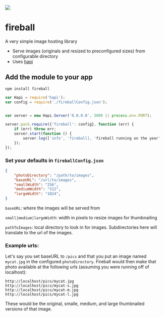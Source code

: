 ![](https://i.cloudup.com/PBrncqI8-Q-1200x1200.jpeg)

fireball
========
A very simple image hosting library

- Serve images (originals and resized to preconfigured sizes) from configurable directory
- Uses [hapi](http://hapijs.org)

## Add the module to your app

```shell
npm install fireball
```

```javascript
var Hapi = require('hapi');
var config = require('./fireballConfig.json');


var server = new Hapi.Server('0.0.0.0', 3000 || process.env.PORT);

server.pack.require({'fireball': config}, function (err) {
    if (err) throw err;
    server.start(function () {
        server.log(['info', 'fireball], 'fireball running on the year' + server.info.port);
    });
});
```

### Set your defaults in ``fireballConfig.json``

```json
{
    "photoDirectory": "/path/to/images",
    "baseURL": "/url/to/images",
    "smallWidth": "256",
    "mediumWidth": "512",
    "largeWidth": "1024",
}
```


``baseURL``: where the images will be served from

``small|medium|largeWidth``: width in pixels to resize images for thumbnailing

``pathToImages``: local directory to look in for images.  Subdirectories here will translate to the url of the images.


### Example urls:

Let's say you set baseURL to ``/pics`` and that you put an image named ``mycat.jpg`` in the configured ``photoDirectory``.  Fireball would then make that photo available at the following urls (assuming you were running off of localhost):

```
http://localhost/pics/mycat.jpg
http://localhost/pics/mycat-s.jpg
http://localhost/pics/mycat-m.jpg
http://localhost/pics/mycat-l.jpg
```

These would be the original, smalle, medium, and large thumbnailed
versions of that image.
